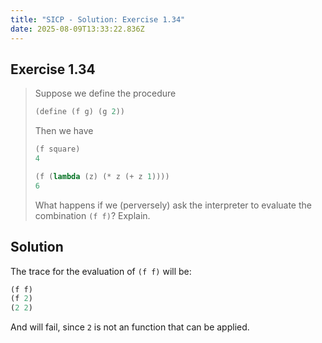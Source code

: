 ```yaml
---
title: "SICP - Solution: Exercise 1.34"
date: 2025-08-09T13:33:22.836Z
---
```


## Exercise 1.34

> Suppose we define the procedure
> 
> ```scheme
> (define (f g) (g 2))
> ```
> 
> Then we have
> 
> ```scheme
> (f square)
> 4
> 
> (f (lambda (z) (* z (+ z 1))))
> 6
> ```
> 
> What happens if we (perversely) ask the interpreter to evaluate the combination `(f f)`? Explain.

## Solution

The trace for the evaluation of `(f f)` will be:

```scheme
(f f)
(f 2)
(2 2)
```

And will fail, since `2` is not an function that can be applied.
